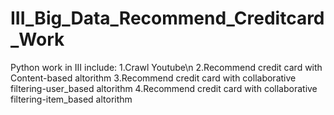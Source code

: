 # III_Big_Data_Recommend_Creditcard_Work
Python work in III include:
1.Crawl Youtube\n
2.Recommend credit card with Content-based altorithm
3.Recommend credit card with collaborative filtering-user_based altorithm
4.Recommend credit card with collaborative filtering-item_based altorithm

